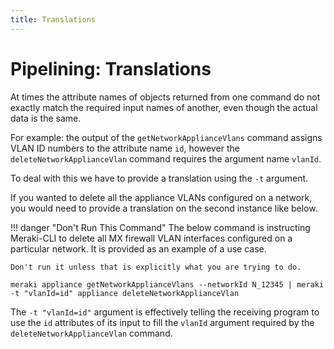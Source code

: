```yaml
---
title: Translations
---
```


# Pipelining: **Translations**

At times the attribute names of objects returned from one command do not exactly match the required input names of another, even though the actual data is the same.

For example: the output of the `getNetworkApplianceVlans` command assigns VLAN ID numbers to the attribute name `id`, however the `deleteNetworkApplianceVlan` command requires the argument name `vlanId`.

To deal with this we have to provide a translation using the `-t` argument.

If you wanted to delete all the appliance VLANs configured on a network, you would need to provide a translation on the second instance like below.

!!! danger "Don't Run This Command"
    The below command is instructing Meraki-CLI to delete all MX firewall VLAN interfaces configured on a particular network. It is provided as an example of a use case.

    Don't run it unless that is explicitly what you are trying to do.

```
meraki appliance getNetworkApplianceVlans --networkId N_12345 | meraki -t "vlanId=id" appliance deleteNetworkApplianceVlan
```

The `-t "vlanId=id"` argument is effectively telling the receiving program to use the `id` attributes of its input to fill the `vlanId` argument required by the `deleteNetworkApplianceVlan` command.
